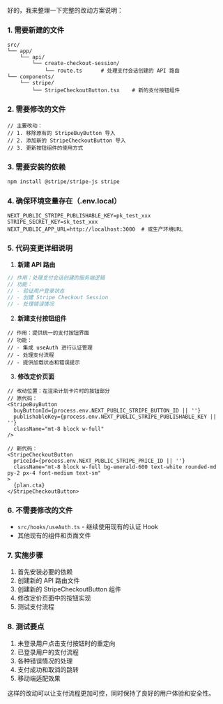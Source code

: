 好的，我来整理一下完整的改动方案说明：

### 1. 需要新建的文件

```plaintext
src/
└── app/
    └── api/
        └── create-checkout-session/
            └── route.ts      # 处理支付会话创建的 API 路由
└── components/
    └── stripe/
        └── StripeCheckoutButton.tsx    # 新的支付按钮组件
```

### 2. 需要修改的文件

```typescript:src/app/pricing/page.tsx
// 主要改动：
// 1. 移除原有的 StripeBuyButton 导入
// 2. 添加新的 StripeCheckoutButton 导入
// 3. 更新按钮组件的使用方式
```

### 3. 需要安装的依赖

```bash
npm install @stripe/stripe-js stripe
```

### 4. 确保环境变量存在（.env.local）

```plaintext
NEXT_PUBLIC_STRIPE_PUBLISHABLE_KEY=pk_test_xxx
STRIPE_SECRET_KEY=sk_test_xxx
NEXT_PUBLIC_APP_URL=http://localhost:3000  # 或生产环境URL
```

### 5. 代码变更详细说明

1. **新建 API 路由**
```typescript:src/app/api/create-checkout-session/route.ts
// 作用：处理支付会话创建的服务端逻辑
// 功能：
// - 验证用户登录状态
// - 创建 Stripe Checkout Session
// - 处理错误情况
```

2. **新建支付按钮组件**
```typescript:src/components/stripe/StripeCheckoutButton.tsx
// 作用：提供统一的支付按钮界面
// 功能：
// - 集成 useAuth 进行认证管理
// - 处理支付流程
// - 提供加载状态和错误提示
```

3. **修改定价页面**
```typescript:src/app/pricing/page.tsx
// 改动位置：在渲染计划卡片时的按钮部分
// 原代码：
<StripeBuyButton
  buyButtonId={process.env.NEXT_PUBLIC_STRIPE_BUTTON_ID || ''}
  publishableKey={process.env.NEXT_PUBLIC_STRIPE_PUBLISHABLE_KEY || ''}
  className="mt-8 block w-full"
/>

// 新代码：
<StripeCheckoutButton
  priceId={process.env.NEXT_PUBLIC_STRIPE_PRICE_ID || ''}
  className="mt-8 block w-full bg-emerald-600 text-white rounded-md py-2 px-4 font-medium text-sm"
>
  {plan.cta}
</StripeCheckoutButton>
```

### 6. 不需要修改的文件

- `src/hooks/useAuth.ts` - 继续使用现有的认证 Hook
- 其他现有的组件和页面文件

### 7. 实施步骤

1. 首先安装必要的依赖
2. 创建新的 API 路由文件
3. 创建新的 StripeCheckoutButton 组件
4. 修改定价页面中的按钮实现
5. 测试支付流程

### 8. 测试要点

1. 未登录用户点击支付按钮时的重定向
2. 已登录用户的支付流程
3. 各种错误情况的处理
4. 支付成功和取消的跳转
5. 移动端适配效果

这样的改动可以让支付流程更加可控，同时保持了良好的用户体验和安全性。
